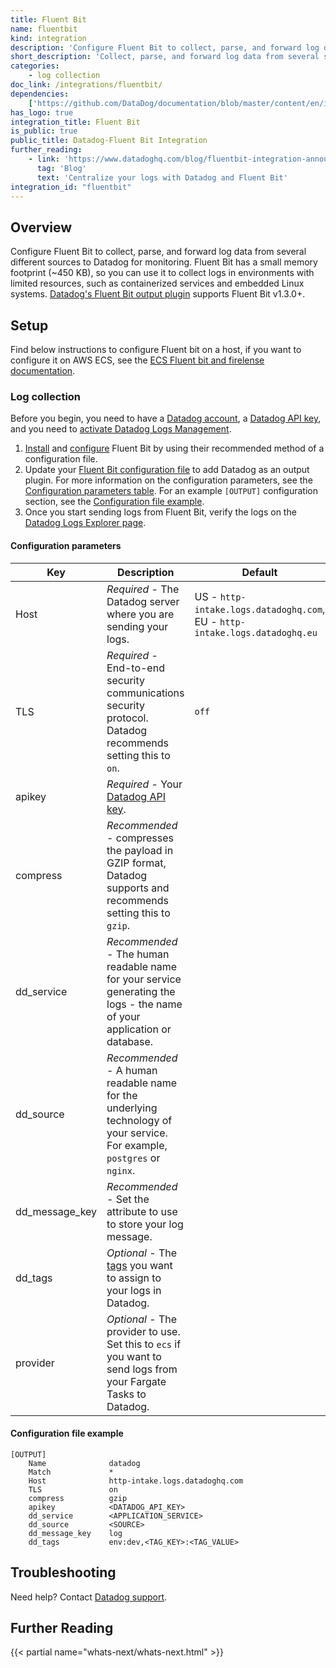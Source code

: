 ```yaml
---
title: Fluent Bit
name: fluentbit
kind: integration
description: 'Configure Fluent Bit to collect, parse, and forward log data from several sources.'
short_description: 'Collect, parse, and forward log data from several sources.'
categories:
    - log collection
doc_link: /integrations/fluentbit/
dependencies:
    ['https://github.com/DataDog/documentation/blob/master/content/en/integrations/fluentbit.md']
has_logo: true
integration_title: Fluent Bit
is_public: true
public_title: Datadog-Fluent Bit Integration
further_reading:
    - link: 'https://www.datadoghq.com/blog/fluentbit-integration-announcement/'
      tag: 'Blog'
      text: 'Centralize your logs with Datadog and Fluent Bit'
integration_id: "fluentbit"
---
```


## Overview

Configure Fluent Bit to collect, parse, and forward log data from several different sources to Datadog for monitoring. Fluent Bit has a small memory footprint (~450 KB), so you can use it to collect logs in environments with limited resources, such as containerized services and embedded Linux systems. [Datadog's Fluent Bit output plugin][1] supports Fluent Bit v1.3.0+.

## Setup

Find below instructions to configure Fluent bit on a host, if you want to configure it on AWS ECS, see the [ECS Fluent bit and firelense documentation][2].

### Log collection

Before you begin, you need to have a [Datadog account][3], a [Datadog API key][4], and you need to [activate Datadog Logs Management][5].

1. [Install][6] and [configure][7] Fluent Bit by using their recommended method of a configuration file.
2. Update your [Fluent Bit configuration file][8] to add Datadog as an output plugin. For more information on the configuration parameters, see the [Configuration parameters table](#configuration-parameters). For an example `[OUTPUT]` configuration section, see the [Configuration file example](#configuration-file-example).
3. Once you start sending logs from Fluent Bit, verify the logs on the [Datadog Logs Explorer page][9].

#### Configuration parameters

| Key            | Description                                                                                                              | Default                                                                     |
| -------------- | ------------------------------------------------------------------------------------------------------------------------ | --------------------------------------------------------------------------- |
| Host           | _Required_ - The Datadog server where you are sending your logs.                                                         | US - `http-intake.logs.datadoghq.com`, EU - `http-intake.logs.datadoghq.eu` |
| TLS            | _Required_ - End-to-end security communications security protocol. Datadog recommends setting this to `on`.              | `off`                                                                       |
| apikey         | _Required_ - Your [Datadog API key][4].                                                                                  |                                                                             |
| compress       | _Recommended_ - compresses the payload in GZIP format, Datadog supports and recommends setting this to `gzip`.           |                                                                             |
| dd_service     | _Recommended_ - The human readable name for your service generating the logs - the name of your application or database. |                                                                             |
| dd_source      | _Recommended_ - A human readable name for the underlying technology of your service. For example, `postgres` or `nginx`. |                                                                             |
| dd_message_key | _Recommended_ - Set the attribute to use to store your log message.                                                      |                                                                             |
| dd_tags        | _Optional_ - The [tags][10] you want to assign to your logs in Datadog.                                                  |                                                                             |
| provider       | _Optional_ - The provider to use. Set this to `ecs` if you want to send logs from your Fargate Tasks to Datadog.         |                                                                             |

#### Configuration file example

```text
[OUTPUT]
    Name              datadog
    Match             *
    Host              http-intake.logs.datadoghq.com
    TLS               on
    compress          gzip
    apikey            <DATADOG_API_KEY>
    dd_service        <APPLICATION_SERVICE>
    dd_source         <SOURCE>
    dd_message_key    log
    dd_tags           env:dev,<TAG_KEY>:<TAG_VALUE>
```

## Troubleshooting

Need help? Contact [Datadog support][11].

## Further Reading

{{< partial name="whats-next/whats-next.html" >}}

[1]: https://docs.fluentbit.io/manual/output/datadog
[2]: /integrations/ecs_fargate/#fluent-bit-and-firelens
[3]: https://app.datadoghq.com/signup
[4]: /account_management/api-app-keys/
[5]: https://app.datadoghq.com/logs/activation
[6]: https://docs.fluentbit.io/manual/installation/sources/build-and-install
[7]: https://docs.fluentbit.io/manual/administration/configuring-fluent-bit
[8]: https://docs.fluentbit.io/manual/administration/configuring-fluent-bit/configuration-file
[9]: https://app.datadoghq.com/logs
[10]: /getting_started/tagging/
[11]: /help/
